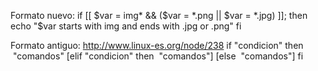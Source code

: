 Formato nuevo:
if [[ $var = img* && ($var = *.png || $var = *.jpg) ]]; then
        echo "$var starts with img and ends with .jpg or .png"
fi

Formato antiguo:
http://www.linux-es.org/node/238
if "condicion"
then
  "comandos"
[elif "condicion"
then
  "comandos"]
[else
  "comandos"]
fi
